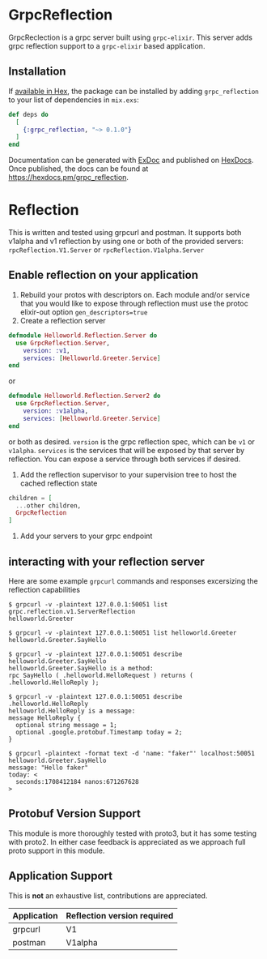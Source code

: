 # GrpcReflection

GrpcReclection is a grpc server built using `grpc-elixir`.  This server adds grpc reflection support to a `grpc-elixir` based application.

## Installation

If [available in Hex](https://hex.pm/docs/publish), the package can be installed
by adding `grpc_reflection` to your list of dependencies in `mix.exs`:

```elixir
def deps do
  [
    {:grpc_reflection, "~> 0.1.0"}
  ]
end
```

Documentation can be generated with [ExDoc](https://github.com/elixir-lang/ex_doc)
and published on [HexDocs](https://hexdocs.pm). Once published, the docs can
be found at <https://hexdocs.pm/grpc_reflection>.

# Reflection

This is written and tested using grpcurl and postman.  It supports both v1alpha and v1 reflection by using one or both of the provided servers: `rpcReflection.V1.Server` or `rpcReflection.V1alpha.Server`

## Enable reflection on your application

1. Rebuild your protos with descriptors on.  Each module and/or service that you would like to expose through reflection must use the protoc elixir-out option `gen_descriptors=true`
1. Create a reflection server
  ```elixir
  defmodule Helloworld.Reflection.Server do
    use GrpcReflection.Server,
      version: :v1,
      services: [Helloworld.Greeter.Service]
  end
  ```
  or
  ```elixir
  defmodule Helloworld.Reflection.Server2 do
    use GrpcReflection.Server,
      version: :v1alpha,
      services: [Helloworld.Greeter.Service]
  end
  ```
  or both as desired.  `version` is the grpc reflection spec, which can be `v1` or `v1alpha`.  `services` is the services that will be exposed by that server by reflection.  You can expose a service through both services if desired.
1. Add the reflection supervisor to your supervision tree to host the cached reflection state
```elixir
children = [
  ...other children,
  GrpcReflection
]
```
1. Add your servers to your grpc endpoint

## interacting with your reflection server

Here are some example `grpcurl` commands and responses excersizing the reflection capabilities

```shell
$ grpcurl -v -plaintext 127.0.0.1:50051 list
grpc.reflection.v1.ServerReflection
helloworld.Greeter

$ grpcurl -v -plaintext 127.0.0.1:50051 list helloworld.Greeter
helloworld.Greeter.SayHello

$ grpcurl -v -plaintext 127.0.0.1:50051 describe helloworld.Greeter.SayHello
helloworld.Greeter.SayHello is a method:
rpc SayHello ( .helloworld.HelloRequest ) returns ( .helloworld.HelloReply );

$ grpcurl -v -plaintext 127.0.0.1:50051 describe .helloworld.HelloReply
helloworld.HelloReply is a message:
message HelloReply {
  optional string message = 1;
  optional .google.protobuf.Timestamp today = 2;
}

$ grpcurl -plaintext -format text -d 'name: "faker"' localhost:50051 helloworld.Greeter.SayHello
message: "Hello faker"
today: <
  seconds:1708412184 nanos:671267628 
>
```

## Protobuf Version Support

This module is more thoroughly tested with proto3, but it has some testing with proto2.  In either case feedback is appreciated as we approach full proto support in this module.

## Application Support

This is **not** an exhaustive list, contributions are appreciated.

| Application  | Reflection version required |
| ------------- | ------------- |
| grpcurl  | V1  |
| postman | V1alpha  |
